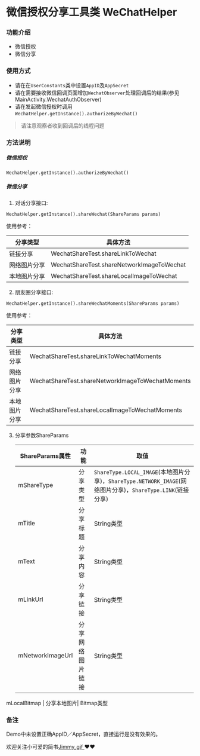 # 微信授权分享工具类 WeChatHelper 

### 功能介绍

* 微信授权
* 微信分享

### 使用方式

* 请在在`UserConstants`类中设置`AppID`及`AppSecret`
* 请在需要接收微信回调页面增加`WechatObserver`处理回调后的结果(参见MainActivity.WechatAuthObserver)
* 请在发起微信授权时调用`WechatHelper.getInstance().authorizeByWechat()`

> 请注意观察者收到回调后的线程问题

### 方法说明

##### 微信授权

`WechatHelper.getInstance().authorizeByWechat()` 

##### 微信分享

1. 对话分享接口: 

  `WechatHelper.getInstance().shareWechat(ShareParams params)`
  
   使用参考：
    
   | 分享类型 | 具体方法 | 
   | ------------- |-------------|
   链接分享 |  WechatShareTest.shareLinkToWechat
   网络图片分享|  WechatShareTest.shareNetworkImageToWechat
   本地图片分享|  WechatShareTest.shareLocalImageToWechat
   
2. 朋友圈分享接口: 
  
  `WechatHelper.getInstance().shareWechatMoments(ShareParams params)`
  
   使用参考：
   
   | 分享类型 | 具体方法 | 
   | ------------- |-------------|
   链接分享 |  WechatShareTest.shareLinkToWechatMoments
   网络图片分享|  WechatShareTest.shareNetworkImageToWechatMoments
   本地图片分享|  WechatShareTest.shareLocalImageToWechatMoments

3. 分享参数ShareParams

   | ShareParams属性 | 功能 | 取值 | 
   | ------------- |-------------|-------------|
   mShareType | 分享类型 | `ShareType.LOCAL_IMAGE`(本地图片分享)，`ShareType.NETWORK_IMAGE`(网络图片分享)，`ShareType.LINK`(链接分享)
   mTitle | 分享标题 | String类型
   mText | 分享内容| String类型
   mLinkUrl | 分享链接| String类型
   mNetworkImageUrl | 分享网络图片链接| String类型
  mLocalBitmap | 分享本地图片| Bitmap类型

### 备注

Demo中未设置正确AppID／AppSecret，直接运行是没有效果的。

欢迎关注小可爱的简书[Jimmy_gjf ](https://www.jianshu.com/u/02bba7269ac1)❤️❤️



